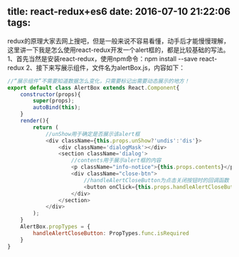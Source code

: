 title: react-redux+es6
date: 2016-07-10 21:22:06
tags:
---
redux的原理大家去网上搜吧，但是一般来说不容易看懂，动手后才能慢慢理解，这里讲一下我是怎么使用react-redux开发一个alert框的，都是比较基础的写法。
1、首先当然是安装react-redux，使用npm命令：npm install --save react-redux
2、接下来写展示组件，文件名为alertBox.js，内容如下：
```javascript
//“展示组件”不需要知道数据怎么变化，只需要标记出需要动态展示的地方！
export default class AlertBox extends React.Component{
	constructor(props){
	    super(props);
	    autoBind(this);
	}
	render(){
		return (
			//unShow用于确定是否展示该alert框
			<div className={this.props.unShow?'undis':'dis'}>
				<div className='dialogMask'></div>
				<section className='dialog'>
					//contents用于展示alert框的内容
					<p className="info-notice">{this.props.contents}</p>
					<div className="close-btn">
						//handleAlertCloseButton为点击关闭按钮时的回调函数
						<button onClick={this.props.handleAlertCloseButton}>关闭</button>
					</div>
				</section>
			</div>
		);
	}
	AlertBox.propTypes = {
		handleAlertCloseButton: PropTypes.func.isRequired
	}
}
```
